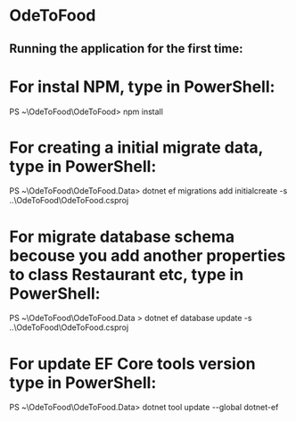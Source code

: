 # OdeToFood
## Running the application for the first time:

# For instal NPM, type in PowerShell:
PS ~\OdeToFood\OdeToFood> npm install

# For creating a initial migrate data, type in PowerShell:
PS ~\OdeToFood\OdeToFood.Data> dotnet ef migrations add initialcreate -s ..\OdeToFood\OdeToFood.csproj
 
# For migrate database schema becouse you add another properties to class Restaurant etc, type in PowerShell:
PS ~\OdeToFood\OdeToFood.Data > dotnet ef database update -s ..\OdeToFood\OdeToFood.csproj

# For update EF Core tools version type in PowerShell:
PS ~\OdeToFood\OdeToFood.Data> dotnet tool update --global dotnet-ef
